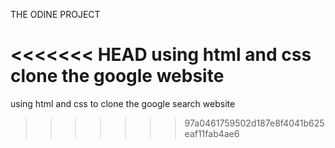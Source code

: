 THE ODINE PROJECT

<<<<<<< HEAD
using html and css clone the google website
=======
using html and css to clone the google search website
>>>>>>> 97a0461759502d187e8f4041b625eaf11fab4ae6
